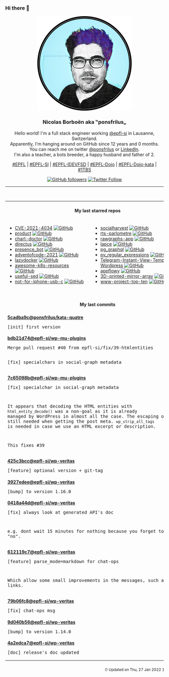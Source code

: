 ### Hi there 👋

<p align="center">
  <!-- use https://avatars.githubusercontent.com/u/176002?v=4 for your default github picture -->
  <img src="https://raw.githubusercontent.com/ponsfrilus/ponsfrilus/master/img/ponsfrilus.png" title="Nicolas Borboën aka ‟ponsfrilus„" alt="Nicolas Borboën aka ‟ponsfrilus„" />
  <h3 align="center">
    Nicolas Borboën aka ‟ponsfrilus„
  </h3>
  <p align="center">
    Hello world! I'm a full stack engineer working <a href="https://github.com/epfl-si">@epfl-si</a> in Lausanne, Switzerland.
    <br />Apparently, I'm hanging around on GitHub since 12 years and 0 months.
    <br />You can reach me on twitter <a href="https://twitter.com/ponsfrilus">@ponsfrilus</a> or <a href="http://linkedin.com/in/nicolasborboen">LinkedIn</a>.
    <br />I'm also a teacher, a bots breeder, a happy husband and father of 2.
  </p>
  <p align="center">
    <a href="https://www.epfl.ch">#EPFL</a> | 
    <a href="https://github.com/epfl-si/">#EPFL-SI</a> | 
    <a href="https://github.com/epfl-idevfsd">#EPFL-IDEVFSD</a> | 
    <a href="https://github.com/topics/epfl-dojo">#EPFL-Dojo</a> | 
    <a href="https://github.com/topics/epfl-dojo-kata">#EPFL-Dojo-kata</a> | 
    <a href="https://en.wikipedia.org/wiki/Indentation_style#Variant:_1TBS_(OTBS)">#1TBS</a>
  </p>
  <p align="center">
    <a href="https://github.com/ponsfrilus"><img alt="GitHub followers" src="https://img.shields.io/github/followers/ponsfrilus?label=Follow%20me%20on%20github&style=social"></a>
    <a href="https://twitter.com/ponsfrilus"><img alt="Twitter Follow" src="https://img.shields.io/twitter/follow/ponsfrilus?label=follow%20me%20on%20twitter&style=social"></a>
  </p>
  </p><hr><table align="center">
<tr>
<td colspan="2" align="center"><h4>My last starred repos</h4></td>
</tr>
<tr>
<td valign="top">
<ul>
<li>
<a href="https://github.com/arthepsy/CVE-2021-4034" title="PoC for PwnKit: Local Privilege Escalation Vulnerability in polkit’s pkexec (CVE-2021-4034)" target="_blank">CVE-2021-4034</a>&nbsp;<a href="https://github.com/arthepsy/CVE-2021-4034" title="PoC for PwnKit: Local Privilege Escalation Vulnerability in polkit’s pkexec (CVE-2021-4034)" target="_blank"><img src="https://img.shields.io/github/stars/arthepsy/CVE-2021-4034?style=social" alt="GitHub"></a>
</li>
<li>
<a href="https://github.com/meilisearch/product" title="Public feedback and ideation discussions for MeiliSearch product 🔮" target="_blank">product</a>&nbsp;<a href="https://github.com/meilisearch/product" title="Public feedback and ideation discussions for MeiliSearch product 🔮" target="_blank"><img src="https://img.shields.io/github/stars/meilisearch/product?style=social" alt="GitHub"></a>
</li>
<li>
<a href="https://github.com/Financial-Times/chart-doctor" title="Sample files to accompany the FT's Chart Doctor column" target="_blank">chart-doctor</a>&nbsp;<a href="https://github.com/Financial-Times/chart-doctor" title="Sample files to accompany the FT's Chart Doctor column" target="_blank"><img src="https://img.shields.io/github/stars/Financial-Times/chart-doctor?style=social" alt="GitHub"></a>
</li>
<li>
<a href="https://github.com/directus/directus" title="Open-Source Data Platform 🐰  — Directus wraps any SQL database with a real-time GraphQL+REST API and an intuitive app for non-technical users." target="_blank">directus</a>&nbsp;<a href="https://github.com/directus/directus" title="Open-Source Data Platform 🐰  — Directus wraps any SQL database with a real-time GraphQL+REST API and an intuitive app for non-technical users." target="_blank"><img src="https://img.shields.io/github/stars/directus/directus?style=social" alt="GitHub"></a>
</li>
<li>
<a href="https://github.com/epfl-idevfsd/presence_bot" title="a bot that allows the user to know if a team member is in the office or in the home office" target="_blank">presence_bot</a>&nbsp;<a href="https://github.com/epfl-idevfsd/presence_bot" title="a bot that allows the user to know if a team member is in the office or in the home office" target="_blank"><img src="https://img.shields.io/github/stars/epfl-idevfsd/presence_bot?style=social" alt="GitHub"></a>
</li>
<li>
<a href="https://github.com/domq/adventofcode-2021" title="Advent of Code 2021 (https://adventofcode.com/2021)" target="_blank">adventofcode-2021</a>&nbsp;<a href="https://github.com/domq/adventofcode-2021" title="Advent of Code 2021 (https://adventofcode.com/2021)" target="_blank"><img src="https://img.shields.io/github/stars/domq/adventofcode-2021?style=social" alt="GitHub"></a>
</li>
<li>
<a href="https://github.com/jesseduffield/lazydocker" title="The lazier way to manage everything docker" target="_blank">lazydocker</a>&nbsp;<a href="https://github.com/jesseduffield/lazydocker" title="The lazier way to manage everything docker" target="_blank"><img src="https://img.shields.io/github/stars/jesseduffield/lazydocker?style=social" alt="GitHub"></a>
</li>
<li>
<a href="https://github.com/tomhuang12/awesome-k8s-resources" title="A curated list of awesome Kubernetes tools and resources." target="_blank">awesome-k8s-resources</a>&nbsp;<a href="https://github.com/tomhuang12/awesome-k8s-resources" title="A curated list of awesome Kubernetes tools and resources." target="_blank"><img src="https://img.shields.io/github/stars/tomhuang12/awesome-k8s-resources?style=social" alt="GitHub"></a>
</li>
<li>
<a href="https://github.com/adrianscheff/useful-sed" title="Useful sed scripts & patterns. " target="_blank">useful-sed</a>&nbsp;<a href="https://github.com/adrianscheff/useful-sed" title="Useful sed scripts & patterns. " target="_blank"><img src="https://img.shields.io/github/stars/adrianscheff/useful-sed?style=social" alt="GitHub"></a>
</li>
<li>
<a href="https://github.com/kenp-io/not-for-iphone-usb-c" title="null" target="_blank">not-for-iphone-usb-c</a>&nbsp;<a href="https://github.com/kenp-io/not-for-iphone-usb-c" title="null" target="_blank"><img src="https://img.shields.io/github/stars/kenp-io/not-for-iphone-usb-c?style=social" alt="GitHub"></a>
</li>
</ul>
<img width="450" height="1" /></td>
<td valign="top">
<ul>
<li>
<a href="https://github.com/epfl-si/socialharvest" title="Cache social network like and followers counts for EPFL" target="_blank">socialharvest</a>&nbsp;<a href="https://github.com/epfl-si/socialharvest" title="Cache social network like and followers counts for EPFL" target="_blank"><img src="https://img.shields.io/github/stars/epfl-si/socialharvest?style=social" alt="GitHub"></a>
</li>
<li>
<a href="https://github.com/jplusplus/rts-parlometre" title="Map of French dialects in Switzerland." target="_blank">rts-parlometre</a>&nbsp;<a href="https://github.com/jplusplus/rts-parlometre" title="Map of French dialects in Switzerland." target="_blank"><img src="https://img.shields.io/github/stars/jplusplus/rts-parlometre?style=social" alt="GitHub"></a>
</li>
<li>
<a href="https://github.com/rawgraphs/rawgraphs-app" title="A web interface to create custom vector-based visualizations on top of RAWGraphs core" target="_blank">rawgraphs-app</a>&nbsp;<a href="https://github.com/rawgraphs/rawgraphs-app" title="A web interface to create custom vector-based visualizations on top of RAWGraphs core" target="_blank"><img src="https://img.shields.io/github/stars/rawgraphs/rawgraphs-app?style=social" alt="GitHub"></a>
</li>
<li>
<a href="https://github.com/lapce/lapce" title="Lightning-fast and Powerful Code Editor written in Rust" target="_blank">lapce</a>&nbsp;<a href="https://github.com/lapce/lapce" title="Lightning-fast and Powerful Code Editor written in Rust" target="_blank"><img src="https://img.shields.io/github/stars/lapce/lapce?style=social" alt="GitHub"></a>
</li>
<li>
<a href="https://github.com/supabase/pg_graphql" title="GraphQL support for PostgreSQL " target="_blank">pg_graphql</a>&nbsp;<a href="https://github.com/supabase/pg_graphql" title="GraphQL support for PostgreSQL " target="_blank"><img src="https://img.shields.io/github/stars/supabase/pg_graphql?style=social" alt="GitHub"></a>
</li>
<li>
<a href="https://github.com/learnbyexample/py_regular_expressions" title="Learn Python Regular Expressions step by step from beginner to advanced levels" target="_blank">py_regular_expressions</a>&nbsp;<a href="https://github.com/learnbyexample/py_regular_expressions" title="Learn Python Regular Expressions step by step from beginner to advanced levels" target="_blank"><img src="https://img.shields.io/github/stars/learnbyexample/py_regular_expressions?style=social" alt="GitHub"></a>
</li>
<li>
<a href="https://github.com/olkitu/Telegram-Instant-View-Template-for-Wordpress" title="Simple Instant View Template for WordPress Blog Sites" target="_blank">Telegram-Instant-View-Template-for-Wordpress</a>&nbsp;<a href="https://github.com/olkitu/Telegram-Instant-View-Template-for-Wordpress" title="Simple Instant View Template for WordPress Blog Sites" target="_blank"><img src="https://img.shields.io/github/stars/olkitu/Telegram-Instant-View-Template-for-Wordpress?style=social" alt="GitHub"></a>
</li>
<li>
<a href="https://github.com/AppFlowy-IO/appflowy" title="AppFlowy is an open-source alternative to Notion. You are in charge of your data and customizations. Built with Flutter and Rust." target="_blank">appflowy</a>&nbsp;<a href="https://github.com/AppFlowy-IO/appflowy" title="AppFlowy is an open-source alternative to Notion. You are in charge of your data and customizations. Built with Flutter and Rust." target="_blank"><img src="https://img.shields.io/github/stars/AppFlowy-IO/appflowy?style=social" alt="GitHub"></a>
</li>
<li>
<a href="https://github.com/bencbartlett/3D-printed-mirror-array" title="3D-printable hexagonal mirror array capable of reflecting sunlight into arbitrary patterns" target="_blank">3D-printed-mirror-array</a>&nbsp;<a href="https://github.com/bencbartlett/3D-printed-mirror-array" title="3D-printable hexagonal mirror array capable of reflecting sunlight into arbitrary patterns" target="_blank"><img src="https://img.shields.io/github/stars/bencbartlett/3D-printed-mirror-array?style=social" alt="GitHub"></a>
</li>
<li>
<a href="https://github.com/OWASP/www-project-top-ten" title="OWASP Foundation Web Respository" target="_blank">www-project-top-ten</a>&nbsp;<a href="https://github.com/OWASP/www-project-top-ten" title="OWASP Foundation Web Respository" target="_blank"><img src="https://img.shields.io/github/stars/OWASP/www-project-top-ten?style=social" alt="GitHub"></a>
</li>
</ul>
<img width="450" height="1" /></td>
</tr>
<tr>
<td colspan="2" align="center"><h4>My last commits</h4></td>
</tr>
<tr>
        <td colspan="2">
          <div><strong><a href="https://api.github.com/repos/ponsfrilus/kata-quatre/commits/5cadba9c00dd25a98559f6bcc7c8e868a31b1a0c" title="2022-01-20T18:07:11.000+01:00" target="_blank">5cadba9c</a><a href="https://github.com/ponsfrilus">@ponsfrilus</a><a href="https://github.com/ponsfrilus/kata-quatre" title="Kata : 4 est magique !">/kata-quatre</a></strong></div>
          <pre>[init] first version</pre>
        </td>
        </tr><tr>
        <td colspan="2">
          <div><strong><a href="https://api.github.com/repos/epfl-si/wp-mu-plugins/commits/bdb21d749973a92396721fdc033494b21c6ede09" title="2022-01-20T17:31:15.000+01:00" target="_blank">bdb21d74</a><a href="https://github.com/epfl-si">@epfl-si</a><a href="https://github.com/epfl-si/wp-mu-plugins" title="null">/wp-mu-plugins</a></strong></div>
          <pre>Merge pull request #40 from epfl-si/fix/39-htmlentities

[fix] specialchars in social-graph metadata</pre>
        </td>
        </tr><tr>
        <td colspan="2">
          <div><strong><a href="https://api.github.com/repos/epfl-si/wp-mu-plugins/commits/7c65098bb25c8ae5cdacd3760851e630391a0266" title="2022-01-20T16:21:24.000+01:00" target="_blank">7c65098b</a><a href="https://github.com/epfl-si">@epfl-si</a><a href="https://github.com/epfl-si/wp-mu-plugins" title="null">/wp-mu-plugins</a></strong></div>
          <pre>[fix] specialchar in social-graph metadata

It appears that decoding the HTML entities with `html_entity_decode()` 
was a non-goal as it is already managed by WordPress in almost all the 
case. The escaping of HTML is still needed when getting the post meta. 
`wp_strip_all_tags` is needed in case we use an HTML excerpt or 
description.

This fixes #39</pre>
        </td>
        </tr><tr>
        <td colspan="2">
          <div><strong><a href="https://api.github.com/repos/epfl-si/wp-veritas/commits/425c3bccfd389f427d98ec367e37c43b1b8d3333" title="2022-01-19T18:15:04.000+01:00" target="_blank">425c3bcc</a><a href="https://github.com/epfl-si">@epfl-si</a><a href="https://github.com/epfl-si/wp-veritas" title="https://wp-veritas.epfl.ch">/wp-veritas</a></strong></div>
          <pre>[feature] optional version + git-tag</pre>
        </td>
        </tr><tr>
        <td colspan="2">
          <div><strong><a href="https://api.github.com/repos/epfl-si/wp-veritas/commits/3927edee76209b3be1c9467d057559550fd6f9cd" title="2022-01-19T18:11:55.000+01:00" target="_blank">3927edee</a><a href="https://github.com/epfl-si">@epfl-si</a><a href="https://github.com/epfl-si/wp-veritas" title="https://wp-veritas.epfl.ch">/wp-veritas</a></strong></div>
          <pre>[bump] to version 1.16.0</pre>
        </td>
        </tr><tr>
        <td colspan="2">
          <div><strong><a href="https://api.github.com/repos/epfl-si/wp-veritas/commits/0418a44d6805eda535730fa287d00d22df81ad9d" title="2022-01-19T18:02:03.000+01:00" target="_blank">0418a44d</a><a href="https://github.com/epfl-si">@epfl-si</a><a href="https://github.com/epfl-si/wp-veritas" title="https://wp-veritas.epfl.ch">/wp-veritas</a></strong></div>
          <pre>[fix] always look at generated API's doc

e.g. dont wait 15 minutes for nothing because you forget to press "no".</pre>
        </td>
        </tr><tr>
        <td colspan="2">
          <div><strong><a href="https://api.github.com/repos/epfl-si/wp-veritas/commits/612119c73abab2e45475d2a18392c4f32852c8cf" title="2022-01-19T18:00:32.000+01:00" target="_blank">612119c7</a><a href="https://github.com/epfl-si">@epfl-si</a><a href="https://github.com/epfl-si/wp-veritas" title="https://wp-veritas.epfl.ch">/wp-veritas</a></strong></div>
          <pre>[feature] parse_mode=markdown for chat-ops

Which allow some small improvements in the messages, such as named 
links.</pre>
        </td>
        </tr><tr>
        <td colspan="2">
          <div><strong><a href="https://api.github.com/repos/epfl-si/wp-veritas/commits/79b06fc80ee929face43bb5f9492a3e11bde2b6c" title="2022-01-19T17:28:39.000+01:00" target="_blank">79b06fc8</a><a href="https://github.com/epfl-si">@epfl-si</a><a href="https://github.com/epfl-si/wp-veritas" title="https://wp-veritas.epfl.ch">/wp-veritas</a></strong></div>
          <pre>[fix] chat-ops msg</pre>
        </td>
        </tr><tr>
        <td colspan="2">
          <div><strong><a href="https://api.github.com/repos/epfl-si/wp-veritas/commits/9d040b56010c2a7aeb6d6e29fca050a80f420096" title="2022-01-19T17:18:13.000+01:00" target="_blank">9d040b56</a><a href="https://github.com/epfl-si">@epfl-si</a><a href="https://github.com/epfl-si/wp-veritas" title="https://wp-veritas.epfl.ch">/wp-veritas</a></strong></div>
          <pre>[bump] to version 1.14.0</pre>
        </td>
        </tr><tr>
        <td colspan="2">
          <div><strong><a href="https://api.github.com/repos/epfl-si/wp-veritas/commits/4a2edca7da47a652480341ec8b4a393631367d7d" title="2022-01-19T17:17:58.000+01:00" target="_blank">4a2edca7</a><a href="https://github.com/epfl-si">@epfl-si</a><a href="https://github.com/epfl-si/wp-veritas" title="https://wp-veritas.epfl.ch">/wp-veritas</a></strong></div>
          <pre>[doc] release's doc updated</pre>
        </td>
        </tr><tfoot>
<tr>
<td colspan="2" align="right">
<img width="900" height="1" />
<small>⏰ Updated on Thu, 27 Jan 2022 13:45:21 GMT</small>
</td>
</tr>
</tfoot>
<br />
</table>
